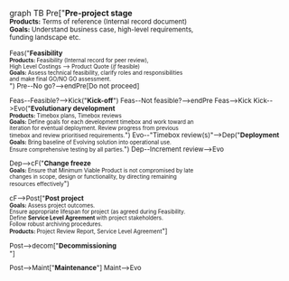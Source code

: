 <div class="mermaid">

graph TB
Pre["<b>Pre-project stage</b><br/><small><b>Products: </b> Terms of reference (Internal record document)<br/><b>Goals: </b>Understand business case, high-level requirements,<br/>funding landscape etc.<br/><!--<b>Roles: </b>Analyst, Project Manager, Director''></small>"] --Go?--> 

Feas("<b>Feasibility</b><br/><small><b>Products: </b>Feasibility (Internal record for peer review),<br/>High Level Costings --> Product Quote (<i>if</i> feasible)<br/><b>Goals: </b> Assess technical feasibility, clarify roles and responsibilities<br/> and make final GO/NO GO assessment.<br/><!--<b>Roles: </b>Analyst, Project Manager, Developer, UI/UX, Systems Manager--></small>")
Pre--No go?-->endPre[Do not proceed]

Feas--Feasible?-->Kick("<b>Kick-off</b>")
Feas--Not feasible?-->endPre
Feas-->Kick
Kick-->Evo("<b>Evolutionary development</b><br/><small><b>Products: </b>Timebox plans, Timebox reviews<br/>
<b>Goals: </b>Define goals for each development timebox and work toward an<br/>iteration for eventual deployment. Review progress from previous</br>timebox and review prioritised requirements.</small>")
Evo--"Timebox review(s)"-->Dep("<b>Deployment</b><br/><small><b>Goals: </b>Bring baseline of Evolving solution into operational use.<br/>Ensure comprehensive testing by all parties.</small>")
Dep--Increment review-->Evo

Dep-->cF("<b>Change freeze</b><br/><small><b>Goals: </b>Ensure that Minimum Viable Product is not compromised by late<br/>changes in scope, design or functionality, by directing remaining<br/>resources effectively</small>")

cF-->Post["<b>Post project</b><br/><small>
<b>Goals: </b>Assess project outcomes.<br/>Ensure appropriate lifespan for project (as agreed during Feasibility.<br/>Define <b>Service Level Agreement </b> with project stakeholders.<br/>
Follow robust archiving procedures.<br/>
<b>Products: </b>Project Review Report, Service Level Agreement</small>"]

Post-->decom["<b>Decommissioning</b><br/><small>
</small>"]

Post-->Maint["<b>Maintenance</b>"]
Maint-->Evo

</div>
<!--stackedit_data:
eyJoaXN0b3J5IjpbLTE2OTE0NTA1NjhdfQ==
-->